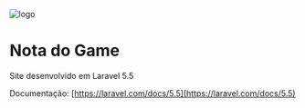![logo](https://notadogame.com/img/logo.png)

# Nota do Game

Site desenvolvido em Laravel 5.5

Documentação: [https://laravel.com/docs/5.5](https://laravel.com/docs/5.5)